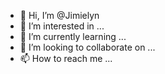 - 👋 Hi, I’m @Jimielyn
- 👀 I’m interested in ...
- 🌱 I’m currently learning ...
- 💞️ I’m looking to collaborate on ...
- 📫 How to reach me ...

<!---
Jimielyn/Jimielyn is a ✨ special ✨ repository because its `README.md` (this file) appears on your GitHub profile.
You can click the Preview link to take a look at your changes.
--->
